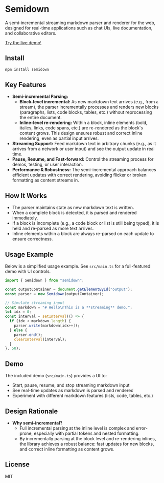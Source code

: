 # Semidown

A semi-incremental streaming markdown parser and renderer for the web, designed for real-time applications such as chat UIs, live documentation, and collaborative editors.

[Try the live demo!](https://chuanqisun.github.io/semidown/)

## Install

```bash
npm install semidown
```

## Key Features

- **Semi-incremental Parsing:**
  - **Block-level incremental:** As new markdown text arrives (e.g., from a stream), the parser incrementally processes and renders new blocks (paragraphs, lists, code blocks, tables, etc.) without reprocessing the entire document.
  - **Inline-level re-rendering:** Within a block, inline elements (bold, italics, links, code spans, etc.) are re-rendered as the block's content grows. This design ensures robust and correct inline rendering, even as partial input arrives.
- **Streaming Support:** Feed markdown text in arbitrary chunks (e.g., as it arrives from a network or user input) and see the output update in real time.
- **Pause, Resume, and Fast-forward:** Control the streaming process for demos, testing, or user interaction.
- **Performance & Robustness:** The semi-incremental approach balances efficient updates with correct rendering, avoiding flicker or broken formatting as content streams in.

## How It Works

- The parser maintains state as new markdown text is written.
- When a complete block is detected, it is parsed and rendered immediately.
- If a block is incomplete (e.g., a code block or list is still being typed), it is held and re-parsed as more text arrives.
- Inline elements within a block are always re-parsed on each update to ensure correctness.

## Usage Example

Below is a simplified usage example. See `src/main.ts` for a full-featured demo with UI controls.

```typescript
import { Semidown } from "semidown";

const outputContainer = document.getElementById("output");
const parser = new Semidown(outputContainer);

// Simulate streaming input
const markdown = "# Hello\nThis is a **streaming** demo.";
let idx = 0;
const interval = setInterval(() => {
  if (idx < markdown.length) {
    parser.write(markdown[idx++]);
  } else {
    parser.end();
    clearInterval(interval);
  }
}, 50);
```

## Demo

The included demo (`src/main.ts`) provides a UI to:

- Start, pause, resume, and stop streaming markdown input
- See real-time updates as markdown is parsed and rendered
- Experiment with different markdown features (lists, code, tables, etc.)

## Design Rationale

- **Why semi-incremental?**
  - Full incremental parsing at the inline level is complex and error-prone, especially with partial tokens and nested formatting.
  - By incrementally parsing at the block level and re-rendering inlines, the library achieves a robust balance: fast updates for new blocks, and correct inline formatting as content grows.

## License

MIT
